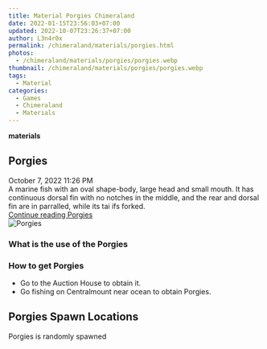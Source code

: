 ```yaml
---
title: Material Porgies Chimeraland
date: 2022-01-15T23:56:03+07:00
updated: 2022-10-07T23:26:37+07:00
author: L3n4r0x
permalink: /chimeraland/materials/porgies.html
photos:
  - /chimeraland/materials/porgies/porgies.webp
thumbnail: /chimeraland/materials/porgies/porgies.webp
tags:
  - Material
categories:
  - Games
  - Chimeraland
  - Materials
---
```


<section id="bootstrap-wrapper">
  <link
    rel="stylesheet"
    href="https://rawcdn.githack.com/dimaslanjaka/Web-Manajemen/bb6505ea081a75a7c845f65fb9d939276931c82f/css/bootstrap-4.5-wrapper.css"
  />
  <div
    class="row g-0 border rounded overflow-hidden flex-md-row mb-4 shadow-sm position-relative bg-light text-dark"
  >
    <div class="col p-4 d-flex flex-column position-static">
      <strong class="d-inline-block mb-2 text-success">materials</strong>
      <h2 class="mb-0">Porgies</h2>
      <div class="mb-1 text-muted">October 7, 2022 11:26 PM</div>
      <div class="mb-2 border p-1">
        A marine fish with an oval shape-body, large head and small mouth. It
        has continuous dorsal fin with no notches in the middle, and the rear
        and dorsal fin are in parralled, while its tai ifs forked.
      </div>
      <a
        href="/chimeraland/materials/porgies.html"
        class="stretched-link d-none"
        >Continue reading Porgies</a
      >
    </div>
    <div class="col-auto d-none d-lg-block">
      <img src="/chimeraland/materials/porgies/porgies.webp" alt="Porgies" />
    </div>
  </div>
  <div class="row bg-light text-dark">
    <div class="col-lg-6 col-12 mb-2">
      <div class="card">
        <div class="card-body">
          <h3 class="card-title">What is the use of the Porgies</h3>
          <div class="card-text"><ul></ul></div>
        </div>
      </div>
    </div>
    <div class="col-lg-6 col-12 mb-2">
      <div class="card">
        <div class="card-body">
          <h3 class="card-title">How to get Porgies</h3>
          <div class="card-text">
            <ul>
              <li>Go to the Auction House to obtain it.</li>
              <li>Go fishing on Centralmount near ocean to obtain Porgies.</li>
            </ul>
          </div>
        </div>
      </div>
    </div>
    <div class="col-12 mb-2">
      <h2>Porgies Spawn Locations</h2>
      <p>Porgies is randomly spawned</p>
    </div>
  </div>
</section>